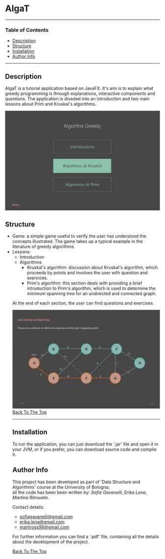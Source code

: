 # AlgaT

---

### Table of Contents

- [Description](#description)
- [Structure](#structure)
- [Installation](#installation)
- [Author Info](#author-info)

---

## Description

AlgaT is a tutorial application based on JavaFX. It's aim is to explain what greedy programming is through explanations, interactive components and questions. The application 
is diveded into an introduction and two main lessons about Prim and Kruskal's algorithms.

![](images/menu.jpg)

## Structure

<ul>
<li>Game: a simple game useful to verify the user has understood the concepts illustrated. The game takes up a typical example in the literature of greedy algorithms.</li>
<li>Lessons:
<ul>
<li>Introduction</li>
<li>Algorithms
  <ul>
  <li>Kruskal's algorithm: discussion about Kruskal's algorithm, which proceeds by points and involves the user with question and exercices.</li>
  <li>Prim's algorithm: this section deals with providing a brief introduction to Prim's algorithm, which is used to determine the minimum spanning tree for an undirected and connected graph.</li>
</li>
</ul>
</li>
</ul> 

At the end of each section, the user can find questions and exercises.

![](images/esecuzione.jpg)
[Back To The Top](#No-Gravitar)


---

## Installation

To run the application, you can just download the '.jar' file and open it in your JVM, or if you prefer, you can download source code and compile it.


## Author Info

This project has been developed as part of 'Data Structure and Algorithms' course at the University of Bologna;<br>
all the code has been been written by: *Sofia Gavanelli*, *Erika Lena*, *Martina Ritrovato*.

Contact details:
- sofiagavanelli@gmail.com
- erika.lena@gmail.com
- martiross99@gmail.com

For further information you can find a '.pdf' file, containing all the details about the development of the project.

[Back To The Top](#No-Gravitar)

